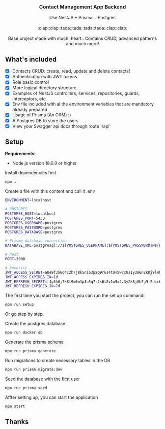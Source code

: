 <p align="center">
  <h3 align="center">Contact Management App Backend</h3>

  <p align="center">
    Use NestJS + Prisma + Postgres
    <br>
    <br>
    :clap::clap::tada::tada::tada::tada::clap::clap:
    <br>
    <br>
    Base project made with much :heart:. Contains CRUD, advanced patterns and much more!
    <br>
  </p>
</p>

## What's included

- [x] Contacts CRUD: create, read, update and delete contacts!
- [x] Authentication with JWT tokens
- [x] Role basic control
- [x] More logical directory structure
- [x] Examples of NestJS controllers, services, repositories, guards, interceptors, etc
- [x] Env file included with al the environment variables that are mandatory already prepared
- [x] Usage of Prisma (An ORM) :)
- [x] A Postgres DB to store the users
- [x] View your Swagger api docs through route '/api'

## Setup

**Requirements:**
- Node.js version 18.0.0 or higher

Install dependencies first

```bash
npm i
```

Create a file with this content and call it .env

```bash
ENVIRONMENT=localhost

# POSTGRES
POSTGRES_HOST=localhost
POSTGRES_PORT=5433
POSTGRES_USERNAME=postgres
POSTGRES_PASSWORD=postgres
POSTGRES_DATABASE=postgres

# Prisma database connection
DATABASE_URL=postgresql://${POSTGRES_USERNAME}:${POSTGRES_PASSWORD}@${POSTGRES_HOST}:${POSTGRES_PORT}/${POSTGRES_DATABASE}

# Nest
PORT=3000

# Security
JWT_ACCESS_SECRET=a8e9f3b6d4c2h7j8k5n1o3p2q9r6s4t0v5w7x8z1y3m6n2k8j9l4h5g7f1e2c3b9a0
JWT_ACCESS_EXPIRES_IN=1d
JWT_REFRESH_SECRET=f4g5h6j7k8l9m0n1p3o5q7r2s6t8v1w9x4z3y2k5j8h7g9f2e4c6b8a0o1m2n7p9q5
JWT_REFRESH_EXPIRES_IN=7d
```

The first time you start the project, you can run the set up command:

```bash
npm run setup
```

Or go step by step.

Create the postgres database

```bash
npm run docker:db
```

Generate the prisma schema

```bash
npm run prisma:generate
```

Run migrations to create necessary tables in the DB

```bash
npm run prisma:migrate:dev
```

Seed the database with the first user

```bash
npm run prisma:seed
```

Affter setting up, you can start the application

```bash
npm start
```



## Thanks

